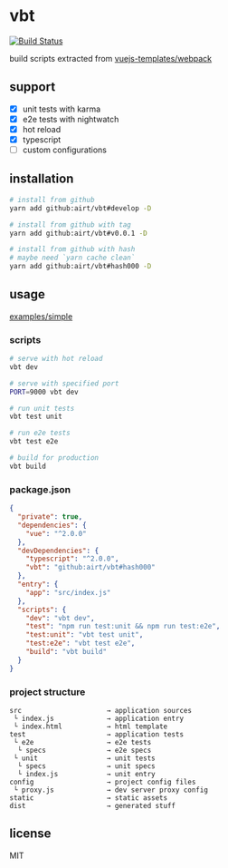 # vbt

[![Build Status][build-badge]][build-status]

build scripts extracted from [vuejs-templates/webpack](https://github.com/vuejs-templates/webpack)

## support

- [x] unit tests with karma
- [x] e2e tests with nightwatch
- [x] hot reload
- [x] typescript
- [ ] custom configurations

## installation

```sh
# install from github
yarn add github:airt/vbt#develop -D

# install from github with tag
yarn add github:airt/vbt#v0.0.1 -D

# install from github with hash
# maybe need `yarn cache clean`
yarn add github:airt/vbt#hash000 -D
```

## usage

[examples/simple](https://github.com/airt/vbt/tree/develop/examples/simple)

### scripts

```sh
# serve with hot reload
vbt dev

# serve with specified port
PORT=9000 vbt dev

# run unit tests
vbt test unit

# run e2e tests
vbt test e2e

# build for production
vbt build
```

### package.json

```json
{
  "private": true,
  "dependencies": {
    "vue": "^2.0.0"
  },
  "devDependencies": {
    "typescript": "^2.0.0",
    "vbt": "github:airt/vbt#hash000"
  },
  "entry": {
    "app": "src/index.js"
  },
  "scripts": {
    "dev": "vbt dev",
    "test": "npm run test:unit && npm run test:e2e",
    "test:unit": "vbt test unit",
    "test:e2e": "vbt test e2e",
    "build": "vbt build"
  }
}
```

### project structure

```text
src                     → application sources
 └ index.js             → application entry
 └ index.html           → html template
test                    → application tests
 └ e2e                  → e2e tests
  └ specs               → e2e specs
 └ unit                 → unit tests
  └ specs               → unit specs
  └ index.js            → unit entry
config                  → project config files
 └ proxy.js             → dev server proxy config
static                  → static assets
dist                    → generated stuff
```

## license

MIT

[build-badge]: https://img.shields.io/travis/airt/vbt/develop.svg
[build-status]: https://travis-ci.org/airt/vbt
